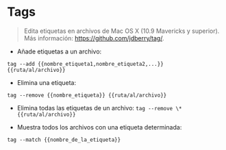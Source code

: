 # Tags

> Edita etiquetas en archivos de Mac OS X (10.9 Mavericks y superior).
> Más información: <https://github.com/jdberry/tag/>.

- Añade etiquetas a un archivo:

`tag --add {{nombre_etiqueta1,nombre_etiqueta2,...}} {{ruta/al/archivo}}`

- Elimina una etiqueta:

`tag --remove {{nombre_etiqueta}} {{ruta/al/archivo}}`

- Elimina todas las etiquetas de un archivo:
`tag --remove \* {{ruta/al/archivo}}`

- Muestra todos los archivos con una etiqueta determinada:

`tag --match {{nombre_de_la_etiqueta}}`
